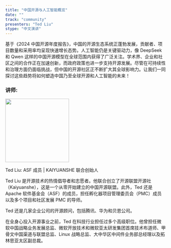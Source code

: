 ```yaml
---
title: "中国开源与人工智能概览"
date: ""
track: "community"
presenters: "Ted Liu"
stype: "中文演讲"
---
```


基于《2024 中国开源年度报告》，中国的开源生态系统正蓬勃发展，贡献者、项目数量和采用率均呈现快速增长态势。人工智能仍是关键驱动力，像 DeepSeek 和 Qwen 这样的中国开源模型在全球范围内获得了广泛关注。学术界、企业和社区之间的合作正在加速创新，而政府政策也进一步支持开源发展。尽管在可持续性和治理方面仍面临挑战，但中国的开源社区正不断扩大其全球影响力。让我们一同探讨这些趋势将如何塑造中国乃至全球开源和人工智能的未来！

### 讲师:

<img src="https://sessionize.com/image/355a-400o400o1-RRrjWXYem9ZpGBUpd4jGBT.png" width="200" /><br/>

Ted Liu: ASF 成员 | KAIYUANSHE 联合创始人

Ted Liu 是开源技术的热情倡导者和志愿者。他联合创立了开源联盟开源社（Kaiyuanshe），这是一个从零开始建立的中国开源联盟。此外，Ted 还是 Apache 软件基金会（ASF）的成员，担任孵化器项目管理委员会（PMC）成员以及多个项目和社区发展 PMC 的导师。

Ted 还是几家企业公司的开源顾问，包括腾讯、华为和贝恩公司。

在全身心投入开源事业之前，Ted 在科技行业担任过多个高级职位。他曾担任微软中国战略业务发展总监、微软开放技术和微软亚太研发集团首席技术布道师、甲骨文中国渠道与联盟总监、Linux 战略总监、大中华区中间件业务部总经理以及拓林思亚太区副总裁。